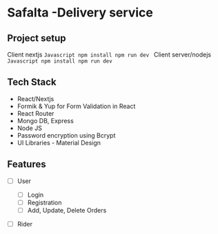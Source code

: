 # Safalta -Delivery service


## Project setup

Client nextjs
    ```Javascript
        npm install
        npm run dev
    ```
Client server/nodejs
    ```Javascript
        npm install
        npm run dev
    ```

## Tech Stack

* React/Nextjs
* Formik & Yup for Form Validation in React
* React Router
* Mongo DB, Express
* Node JS
* Password encryption using Bcrypt
* UI Libraries - Material Design


## Features
- [ ] User
  - [ ] Login
  - [ ] Registration
  - [ ] Add, Update, Delete Orders
- [ ] Rider
  
